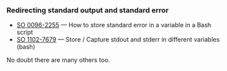 ### Redirecting standard output and standard error

* [SO 0096-2255](https://stackoverflow.com/q/962255) &mdash;
How to store standard error in a variable in a Bash script
* [SO 1102-7679](https://stackoverflow.com/q/11027679) &mdash;
Store / Capture stdout and stderr in different variables (bash)

No doubt there are many others too.
